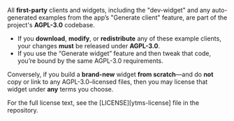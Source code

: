 All **first-party** clients and widgets, including the "dev-widget" and any auto-generated examples from the app’s "Generate client" feature, are part of the project's **AGPL-3.0** codebase.

- If you **download**, **modify**, or **redistribute** any of these example clients, your changes **must** be released under **AGPL-3.0**.  
- If you use the “Generate widget” feature and then tweak that code, you’re bound by the same AGPL-3.0 requirements.  

Conversely, if you build a **brand-new** widget **from scratch**—and do **not** copy or link to any AGPL-3.0–licensed files, then you may license that widget under **any** terms you choose.

For the full license text, see the [LICENSE][ytms-license] file in the repository.
